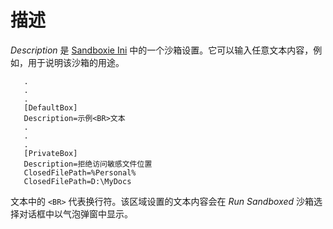 # 描述

_Description_ 是 [Sandboxie Ini](SandboxieIni.md) 中的一个沙箱设置。它可以输入任意文本内容，例如，用于说明该沙箱的用途。

```
   .
   .
   .
   [DefaultBox]
   Description=示例<BR>文本
   .
   .
   .
   [PrivateBox]
   Description=拒绝访问敏感文件位置
   ClosedFilePath=%Personal%
   ClosedFilePath=D:\MyDocs
```

文本中的 `<BR>` 代表换行符。该区域设置的文本内容会在 _Run Sandboxed_ 沙箱选择对话框中以气泡弹窗中显示。
